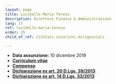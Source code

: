 ```yaml
---
layout: page
title: Lucibello Maria Teresa
description: Direttore Finanza & Amministrazione
lang: it
ref: lucibello-maria-teresa
order: 25
child_of_ref: titolari-incarichi-dirigenziali

---
```


* **Data assunzione:** 10 dicembre 2019
* [**Curriculum vitae**](./curriculum.pdf)
* [**Compenso**](./compenso.pdf)
* [**Dichiarazione ex art. 20 D.Lgs. 39/2013**](./art-20.pdf)
* [**Dichiarazione ex art. 14 D.Lgs. 33/2013**](./art-14.pdf)